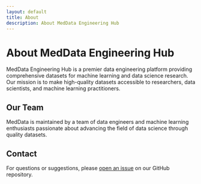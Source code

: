```yaml
---
layout: default
title: About
description: About MedData Engineering Hub
---
```


# About MedData Engineering Hub

MedData Engineering Hub is a premier data engineering platform providing comprehensive datasets for machine learning and data science research. Our mission is to make high-quality datasets accessible to researchers, data scientists, and machine learning practitioners.

## Our Team

MedData is maintained by a team of data engineers and machine learning enthusiasts passionate about advancing the field of data science through quality datasets.

## Contact

For questions or suggestions, please [open an issue](https://github.com/alaamer12/meddata/issues) on our GitHub repository. 